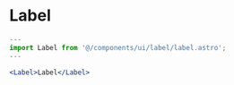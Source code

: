 # Label

```jsx
---
import Label from '@/components/ui/label/label.astro';
---

<Label>Label</Label>
```
